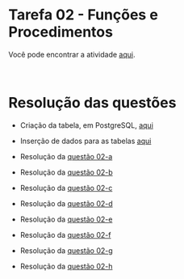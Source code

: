 # Tarefa 02 - Funções e Procedimentos 

Você pode encontrar a atividade [aqui](https://docs.google.com/document/d/1tDty2wPiMXMeF285PINT-yDX17BZMSkRpt1FGpvyVvM/edit).

<br>

# Resolução das questões

- Criação da tabela, em PostgreSQL, [aqui](https://github.com/isazvdd/bd2/blob/main/tarefas/t02/tarefa02-create.sql)

- Inserção de dados para as tabelas [aqui](https://github.com/isazvdd/bd2/blob/main/tarefas/t02/tarefa02-inserts.sql)

- Resolução da [questão 02-a](https://github.com/isazvdd/bd2/blob/main/tarefas/t02/tarefa02-q02-a.sql)

- Resolução da [questão 02-b](https://github.com/isazvdd/bd2/blob/main/tarefas/t02/tarefa02-q02-b.sql)

- Resolução da [questão 02-c](https://github.com/isazvdd/bd2/blob/main/tarefas/t02/tarefa02-q02-c.sql)

- Resolução da [questão 02-d](https://github.com/isazvdd/bd2/blob/main/tarefas/t02/tarefa02-q02-d.sql)

- Resolução da [questão 02-e](https://github.com/isazvdd/bd2/blob/main/tarefas/t02/tarefa02-q02-e.sql)

- Resolução da [questão 02-f](https://github.com/isazvdd/bd2/blob/main/tarefas/t02/tarefa02-q02-f.sql)

- Resolução da [questão 02-g](https://github.com/isazvdd/bd2/blob/main/tarefas/t02/tarefa02-q02-g.sql)

- Resolução da [questão 02-h](https://github.com/isazvdd/bd2/blob/main/tarefas/t02/tarefa02-q02-h.sql)
